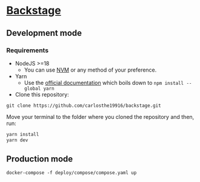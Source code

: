 # [Backstage](https://backstage.io)

## Development mode

### Requirements

- NodeJS >=18
  - You can use [NVM](https://github.com/nvm-sh/nvm) or any method of your preference.
- Yarn
  - Use the [official documentation](https://classic.yarnpkg.com/en/docs/install) which boils down to `npm install --global yarn`
- Clone this repository:

```
git clone https://github.com/carlosthe19916/backstage.git
```

Move your terminal to the folder where you cloned the repository and then, run:

```sh
yarn install
yarn dev
```

## Production mode

```shell
docker-compose -f deploy/compose/compose.yaml up
```
